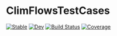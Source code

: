 # ClimFlowsTestCases

[![Stable](https://img.shields.io/badge/docs-stable-blue.svg)](https://dubosipsl.github.io/ClimFlowsTestCases.jl/stable/)
[![Dev](https://img.shields.io/badge/docs-dev-blue.svg)](https://dubosipsl.github.io/ClimFlowsTestCases.jl/dev/)
[![Build Status](https://github.com/dubosipsl/ClimFlowsTestCases.jl/actions/workflows/CI.yml/badge.svg?branch=main)](https://github.com/dubosipsl/ClimFlowsTestCases.jl/actions/workflows/CI.yml?query=branch%3Amain)
[![Coverage](https://codecov.io/gh/dubosipsl/ClimFlowsTestCases.jl/branch/main/graph/badge.svg)](https://codecov.io/gh/dubosipsl/ClimFlowsTestCases.jl)
